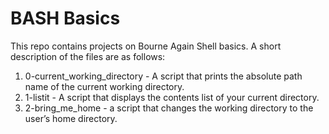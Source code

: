 # BASH Basics
This repo contains projects on Bourne Again Shell basics. A short description of the files are as follows:
1. 0-current_working_directory - A script that prints the absolute path name of the current working directory.
2. 1-listit - A script that displays the contents list of your current directory.
3. 2-bring_me_home - a script that changes the working directory to the user’s home directory.